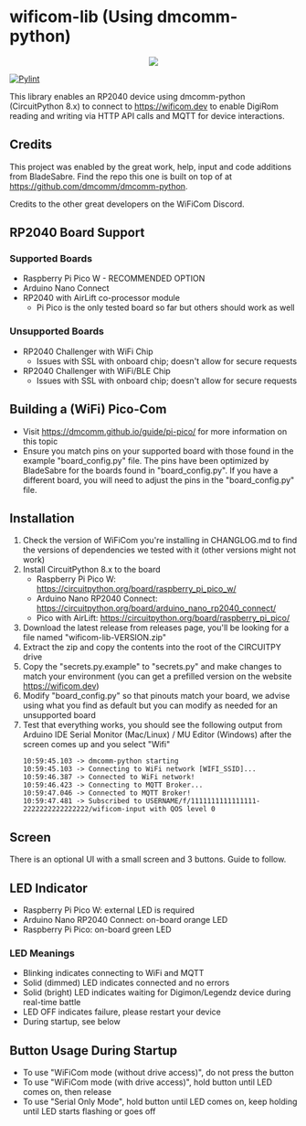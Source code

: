 # wificom-lib (Using dmcomm-python)

<p align="center">
    <a href="https://discord.gg/yJ4Ub64zrP">
        <img src="https://dcbadge.vercel.app/api/server/yJ4Ub64zrP">
    </a>
</p>

[![Pylint](https://github.com/mechawrench/wificom-lib/actions/workflows/pylint.yml/badge.svg)](https://github.com/mechawrench/wificom-lib/actions/workflows/pylint.yml)

This library enables an RP2040 device using dmcomm-python (CircuitPython 8.x) to connect to https://wificom.dev to enable DigiRom reading and writing via HTTP API calls and MQTT for device interactions.

## Credits

This project was enabled by the great work, help, input and code additions from BladeSabre.  Find the repo this one is built on top of at https://github.com/dmcomm/dmcomm-python.

Credits to the other great developers on the WiFiCom Discord.

## RP2040 Board Support

### Supported Boards
- Raspberry Pi Pico W - RECOMMENDED OPTION
- Arduino Nano Connect
- RP2040 with AirLift co-processor module
    - Pi Pico is the only tested board so far but others should work as well

### Unsupported Boards
- RP2040 Challenger with WiFi Chip
    - Issues with SSL with onboard chip; doesn't allow for secure requests
- RP2040 Challenger with WiFi/BLE Chip
    - Issues with SSL with onboard chip; doesn't allow for secure requests

## Building a (WiFi) Pico-Com
- Visit https://dmcomm.github.io/guide/pi-pico/ for more information on this topic
- Ensure you match pins on your supported board with those found in the example "board_config.py" file.  The pins have been optimized by BladeSabre for the boards found in "board_config.py".  If you have a different board, you will need to adjust the pins in the "board_config.py" file.

## Installation

1. Check the version of WiFiCom you're installing in CHANGLOG.md to find the versions of dependencies we tested with it (other versions might not work)
1. Install CircuitPython 8.x to the board
    - Raspberry Pi Pico W: https://circuitpython.org/board/raspberry_pi_pico_w/
    - Arduino Nano RP2040 Connect: https://circuitpython.org/board/arduino_nano_rp2040_connect/
    - Pico with AirLift: https://circuitpython.org/board/raspberry_pi_pico/
1. Download the latest release from releases page, you'll be looking for a file named "wificom-lib-VERSION.zip"
1. Extract the zip and copy the contents into the root of the CIRCUITPY drive
1. Copy the "secrets.py.example" to "secrets.py" and make changes to match your environment (you can get a prefilled version on the website https://wificom.dev)
1. Modify "board_config.py" so that pinouts match your board, we advise using what you find as default but you can modify as needed for an unsupported board
1. Test that everything works, you should see the following output from Arduino IDE Serial Monitor (Mac/Linux) / MU Editor (Windows) after the screen comes up and you select "Wifi"
    ```
    10:59:45.103 -> dmcomm-python starting
    10:59:45.103 -> Connecting to WiFi network [WIFI_SSID]...
    10:59:46.387 -> Connected to WiFi network!
    10:59:46.423 -> Connecting to MQTT Broker...
    10:59:47.046 -> Connected to MQTT Broker! 
    10:59:47.481 -> Subscribed to USERNAME/f/1111111111111111-2222222222222222/wificom-input with QOS level 0
    ```
## Screen
There is an optional UI with a small screen and 3 buttons. Guide to follow.

## LED Indicator
- Raspberry Pi Pico W: external LED is required
- Arduino Nano RP2040 Connect: on-board orange LED
- Raspberry Pi Pico: on-board green LED

### LED Meanings
- Blinking indicates connecting to WiFi and MQTT
- Solid (dimmed) LED indicates connected and no errors
- Solid (bright) LED indicates waiting for Digimon/Legendz device during real-time battle
- LED OFF indicates failure, please restart your device
- During startup, see below

## Button Usage During Startup
- To use "WiFiCom mode (without drive access)", do not press the button
- To use "WiFiCom mode (with drive access)", hold button until LED comes on, then release
- To use "Serial Only Mode", hold button until LED comes on, keep holding until LED starts flashing or goes off
